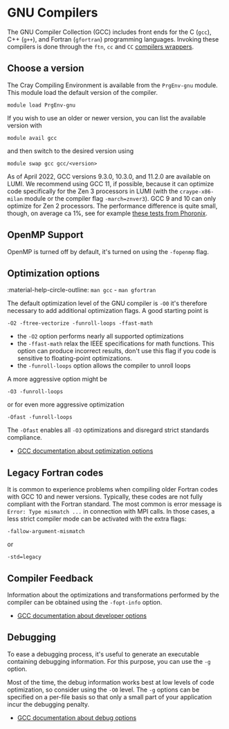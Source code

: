 # GNU Compilers

[gcc-opt]: https://gcc.gnu.org/onlinedocs/gcc/Optimize-Options.html
[gcc-debug]: https://gcc.gnu.org/onlinedocs/gcc/Debugging-Options.html
[gcc-dev]: https://gcc.gnu.org/onlinedocs/gcc/Developer-Options.html

The GNU Compiler Collection (GCC) includes front ends for the C (`gcc`), C++ 
(`g++`), and Fortran (`gfortran`) programming languages. Invoking these 
compilers is done through the `ftn`, `cc` and `CC` 
[compilers wrappers][wrappers].

[wrappers]: prgenv.md#compiler-wrappers

## Choose a version

The Cray Compiling Environment is available from the `PrgEnv-gnu` module. This
module load the default version of the compiler. 

```
module load PrgEnv-gnu
```

If you wish to use an older or newer version, you can list the available version 
with

```
module avail gcc
```

and then switch to the desired version using

```
module swap gcc gcc/<version>
```

As of April 2022, GCC versions 9.3.0, 10.3.0, and 11.2.0 are available on LUMI. We recommend using GCC 11, if possible, because it can optimize code specifically for the Zen 3 processors in LUMI (with the `craype-x86-milan` module or the compiler flag `-march=znver3`). GCC 9 and 10 can only optimize for Zen 2 processors. The performance difference is quite small, though, on average ca 1%, see for example [these tests from Phoronix](https://www.phoronix.com/scan.php?page=article&item=amd-znver3-gcc11&num=1).


## OpenMP Support

OpenMP is turned off by default, it's turned on using the `-fopenmp` flag.

## Optimization options

:material-help-circle-outline: `man gcc` - `man gfortran`

The default optimization level of the GNU compiler is `-O0` it's therefore 
necessary to add additional optimization flags. A good starting point is

```
-O2 -ftree-vectorize -funroll-loops -ffast-math
```

- the `-O2` option performs nearly all supported optimizations
- the `-ffast-math` relax the IEEE specifications for math functions. This option
  can produce incorrect results, don't use this flag if you code is sensitive 
  to floating-point optimizations.
- the `-funroll-loops` option allows the compiler to unroll loops

A more aggressive option might be

```
-O3 -funroll-loops
```

or for even more aggressive optimization

```
-Ofast -funroll-loops
```

The `-Ofast` enables all `-O3` optimizations and disregard strict standards 
compliance.

- [GCC documentation about optimization options][gcc-opt]

## Legacy Fortran codes

It is common to experience problems when compiling older Fortran codes with GCC 10 and newer versions. Typically, these codes are not fully compliant with the Fortran standard. The most common is error message is `Error: Type mismatch ...` in connection with MPI calls.  In those cases, a less strict compiler mode can be activated with the extra flags:

```
-fallow-argument-mismatch
```

or 

```
-std=legacy
```

## Compiler Feedback

Information about the optimizations and transformations performed by the 
compiler can be obtained using the `-fopt-info` option.

- [GCC documentation about developer options][gcc-dev]

## Debugging

To ease a debugging process, it's useful to generate an executable containing 
debugging information. For this purpose, you can use the `-g` option. 

Most of the time, the debug information works best at low levels of code 
optimization, so consider using the `-O0` level. The `-g` options can be 
specified on a per-file basis so that only a small part of your application incur
the debugging penalty.

- [GCC documentation about debug options][gcc-debug]
